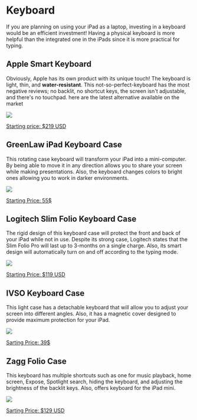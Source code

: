 
# Keyboard

If you are planning on using your iPad as a laptop, investing in a keyboard would be an efficient investment! Having a physical keyboard is more helpful than the integrated one in the iPads since it is more practical for typing.

## Apple Smart Keyboard

Obviously, Apple has its own product with its unique touch! The keyboard is light, thin, and **water-resistant**. This not-so-perfect-keyboard has the most negative reviews; no backlit, no shortcut keys, the screen isn't adjustable, and there's no touchpad. here are the latest alternative available on the market

![](https://store.storeimages.cdn-apple.com/4982/as-images.apple.com/is/MU8G2LL?wid=2000&hei=2000&fmt=jpeg&qlt=95&op_usm=0.5,0.5&.v=1540360957811)

[Starting price: $219 USD](https://www.apple.com/ca/fr/smart-keyboard/)

## GreenLaw iPad Keyboard Case

This rotating case keyboard will transform your iPad into a mini-computer. By being able to move it in any direction allows you to share your screen while making presentations. Also, the keyboard changes colors to bright ones allowing you to work in darker environments.

![](https://images-na.ssl-images-amazon.com/images/I/81Vd%2BeS8uOL._AC_SY355_.jpg)

[Starting Price: 55$](https://www.amazon.com/Keyboard-Compatible-Backlit-Wireless-Greenlaw-Rosegold/dp/B07585ZCFN)

## Logitech Slim Folio Keyboard Case

The rigid design of this keyboard case will protect the front and back of your iPad while not in use. Despite its strong case, Logitech states that the Slim Folio Pro will last up to 3-months on a single charge. Also, its smart design will automatically turn on and off according to the typing mode.

![](https://assets.logitech.com/assets/65827/6/slim-folio-for-ipad-air-3rd-gen.png)

[Starting Price: $119 USD](https://www.logitech.com/en-ca/product/slim-folio-ipad-keyboard-case)

## IVSO Keyboard Case

This light case has a detachable keyboard that will allow you to adjust your screen into different angles. Also, it has a magnetic cover designed to provide maximum protection for your iPad.

![](https://images-na.ssl-images-amazon.com/images/I/41nnfou4cML._AC_SY400_.jpg)

[Sarting Price: 39$](https://www.amazon.com/IVSO-Keyboard-Wireless-Charging-Enabled/dp/B07BDJRLGB)

## Zagg Folio Case

This keyboard has multiple shortcuts such as one for music playback, home screen, Expose, Spotlight search, hiding the keyboard, and adjusting the brightness of the backlit keys. Also, offers keyboard for the iPad mini.

![](https://www.zagg.com/media/catalog/product/r/u/rugged-book-ipad-mini-1_copy.jpg?width=684&height=684&canvas=684:684&quality=70&bg-color=255,255,255&fit=bounds)

[Sarting Price: $129 USD](https://www.zagg.com/en_us/rugged-book-apple-mini-5) 

